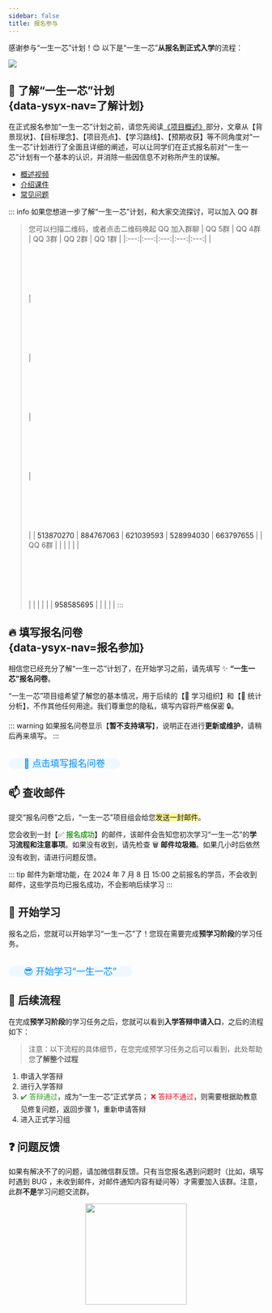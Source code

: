 ```yaml
---
sidebar: false
title: 报名参与
---
```


感谢参与“一生一芯”计划！😊 以下是“一生一芯”**从报名到正式入学**的流程：

![](./images/process.png)

## <span id="understandPlan" style="display: block; padding-top: 70px; margin-top: -70px">:mag_right: 了解“一生一芯”计划</span> {data-ysyx-nav=了解计划}

在正式报名参加“一生一芯”计划之前，请您先阅读[《项目概述》](/project/intro.html)部分，文章从【背景现状】、【目标理念】、【项目亮点】、【学习路线】、【预期收获】等不同角度对“一生一芯”计划进行了全面且详细的阐述，可以让同学们在正式报名前对“一生一芯”计划有一个基本的认识，并消除一些因信息不对称所产生的误解。

- [概述视频](https://www.bilibili.com/video/BV12e4y1Y76i/)
- [介绍课件](https://ysyx.oscc.cc/slides/2205/01.html#/)
- [常见问题](/project/faq.html)

::: info 如果您想进一步了解“一生一芯”计划，和大家交流探讨，可以加入 QQ 群

> 您可以扫描二维码，或者点击二维码唤起 QQ 加入群聊
> | QQ 5群<el-badge value="已满"></el-badge> | QQ 4群<el-badge value="已满"></el-badge> | QQ 3群 <el-badge value="已满"></el-badge> | QQ 2群 <el-badge value="已满"></el-badge> | QQ 1群 <el-badge value="已满"></el-badge> |
> |:---:|:---:|:---:|:---:|:---:|
> | <a qrcode-container :href="qrcodeQQGroup5" target="_blank"><qrcode-vue :value="qrcodeQQGroup5" :render-as="qrcodeRenderAs" :margin="qrcodeMargin" :level="qrcodeLevel" /></a> | <a qrcode-container :href="qrcodeQQGroup4" target="_blank"><qrcode-vue :value="qrcodeQQGroup4" :render-as="qrcodeRenderAs" :margin="qrcodeMargin" :level="qrcodeLevel" /></a> | <a qrcode-container :href="qrcodeQQGroup3" target="_blank"><qrcode-vue :value="qrcodeQQGroup3" :render-as="qrcodeRenderAs" :margin="qrcodeMargin" :level="qrcodeLevel" /></a> | <a qrcode-container :href="qrcodeQQGroup2" target="_blank"><qrcode-vue :value="qrcodeQQGroup2" :render-as="qrcodeRenderAs" :margin="qrcodeMargin" :level="qrcodeLevel" /></a> | <a qrcode-container :href="qrcodeQQGroup1" target="_blank"><qrcode-vue :value="qrcodeQQGroup1" :render-as="qrcodeRenderAs" :margin="qrcodeMargin" :level="qrcodeLevel" /></a> |
> | <a :href="qrcodeQQGroup5" target="_blank">513870270</a> | <a :href="qrcodeQQGroup4" target="_blank">884767063</a> | <a :href="qrcodeQQGroup3" target="_blank">621039593</a> | <a :href="qrcodeQQGroup2" target="_blank">528994030</a> | <a :href="qrcodeQQGroup1" target="_blank">663797655</a> |
> | QQ 6群 | | | | |
> | <a qrcode-container :href="qrcodeQQGroup6" target="_blank"><qrcode-vue :value="qrcodeQQGroup6" :render-as="qrcodeRenderAs" :margin="qrcodeMargin" :level="qrcodeLevel" /></a> | | | | |
> | <a :href="qrcodeQQGroup6" target="_blank">958585695</a> | | | | |
:::


## <span id="entryForm" style="display: block; padding-top: 70px; margin-top: -70px">🔥 填写报名问卷</span> {data-ysyx-nav=报名参加}

相信您已经充分了解“一生一芯”计划了，在开始学习之前，请先填写 ✨ **“一生一芯”报名问卷**。

“一生一芯”项目组希望了解您的基本情况，用于后续的【🎈 学习组织】和【🔎 统计分析】，不作其他任何用途。我们尊重您的隐私，填写内容将严格保密 🔒。



::: warning
如果报名问卷显示【**暂不支持填写**】，说明正在进行**更新或维护**，请稍后再来填写。
:::

<br>

<el-row justify="center">
    <el-button  size="large"
                type="primary"
                class="custom-button"
                @click="jumpToEntryForm">🚀 点击填写报名问卷
    </el-button>
</el-row>

<br>


## 📫 查收邮件

提交“报名问卷”之后，“一生一芯”项目组会给您<span style="background-color: #fff895;">发送一封邮件</span>。

您会收到一封【:white_check_mark: <span style="color: #2ea121;">**报名成功**</span>】的邮件，该邮件会告知您初次学习“一生一芯”的**学习流程和注意事项**。如果没有收到，请先检查 🗑 **邮件垃圾箱**。如果几小时后依然没有收到，请进行问题反馈。

::: tip 邮件为新增功能，在 2024 年 7 月 8 日 15:00 之前报名的学员，不会收到邮件，这些学员均已报名成功，不会影响后续学习
:::

## 🚩 开始学习

报名之后，您就可以开始学习“一生一芯”了！您现在需要完成**预学习阶段**的学习任务。

<br>

<el-row justify="center">
    <el-button size="large"
                type="primary"
                class="custom-button"
                @click="jumpToCourseHome">😎 开始学习“一生一芯”
    </el-button>
</el-row>

<br>

## 🔰 后续流程

在完成**预学习阶段**的学习任务之后，您就可以看到**入学答辩申请入口**，之后的流程如下：

> 注意：以下流程的具体细节，在您完成预学习任务之后可以看到，此处帮助您**了解整个过程**

1. 申请入学答辩
2. 进行入学答辩
3. <span style="color: #2ea121;">:heavy_check_mark: 答辩通过</span>，成为“一生一芯”正式学员；
   <span style="color: #e81224;">:x: 答辩不通过</span>，则需要根据助教意见修复问题，返回步骤 1，重新申请答辩
4. 进入正式学习组

## ❓ 问题反馈
如果有解决不了的问题，请加微信群反馈。只有当您报名遇到问题时（比如，填写时遇到 BUG ，未收到邮件，对邮件通知内容有疑问等）才需要加入该群。注意，此群**不是**学习问题交流群。

<img src="./images/wxproblem.png" width="200px" height="200px" style="display: block; margin-left: auto;
margin-right: auto"/>

<!-- ---------------------------------------------- -->

<ClientOnly><bottom-nav-bar/></ClientOnly>


<!-- ---------------------  phone-bottom-bar  ----------------------- -->
<div class="phone-bottom-bar">
    <a href="https://ysyx.oscc.cc/" class="phone-bottom-button">
        <span class="emoji" style="padding-left: 4px; margin-bottom: -2px">◀</span>
        <span class="text">返回主页</span>
    </a>
    <a href="#understandPlan" class="phone-bottom-button">
        <span class="emoji" style="padding-left: 4px; margin-bottom: -2px">🧐</span>
        <span class="text">了解计划</span>
    </a>
    <a href="#entryForm" class="phone-bottom-button">
        <span class="emoji" style="padding-left: 4px; margin-bottom: -2px">🔥</span>
        <span class="text">报名参加</span>
    </a>
    <a  href="https://ysyx.oscc.cc/docs/2306/preliminary/preliminary.html" target="_blank"
        class="phone-bottom-button">
        <span class="emoji" style="padding-left: 4px; margin-bottom: -2px">🚀</span>
        <span class="text">开始学习</span>
    </a>
</div>

<!-- -------------------------------------------------- -->
<script setup>
    const jumpToEntryForm = () => {
        window.open("https://fa45epzd9c7.feishu.cn/share/base/form/shrcn96EZ1pUYKJXtKdCgDhtsUd", "_blank");
    }

    const jumpToCourseHome = () => {
        window.open("https://ysyx.oscc.cc/docs/2306/preliminary/preliminary.html", "_blank");
    }
</script>

<script>
    import QrcodeVue from "qrcode.vue";

    export default {
        data() {
            return {
                qrcodeRenderAs: "svg",
                qrcodeMargin: 3,
                qrcodeLevel: "L",
                qrcodeQQGroup1: "https://qm.qq.com/q/sNcWv7KEiA",
                qrcodeQQGroup2: "https://qm.qq.com/q/BVzmGhz0v8",
                qrcodeQQGroup3: "https://qm.qq.com/q/ZXRVu5DYGe",
                qrcodeQQGroup4: "https://qm.qq.com/q/rQGNQqLbOg",
                qrcodeQQGroup5: "https://qm.qq.com/q/FaKCzlkLLi",
                qrcodeQQGroup6: "https://qm.qq.com/q/cYoH3sQizu",
                qrcodeSignup: "https://www.wenjuan.com/s/YRBnamK",
                qrCodePreliminary: "https://docs.qq.com/doc/DSU1teVZLR1hDcG9P",
            }
        },
        components: {
            QrcodeVue
        },
    }
</script>

<style lang="scss" scoped>
    [qrcode-container] {
        display: block;
        border-radius: 5px;
        overflow: hidden;
        width: 100px;
        height: 100px;
    }

    .custom-button {
        height: 50px;
        font-size: 18px;
        background-color: #f0f8ff;
        color: #008cff;
        border-radius: 25px;
        padding-left: 30px;
        padding-right: 30px;
        transition: background-color 0.2s, color 0.2s; /* 平滑过渡效果 */
    }

    .custom-button:hover {
        background-color: #4caeff; /* 鼠标悬停时的背景色 */
        color: #f0f8ff; /* 鼠标悬停时的文字颜色 */
    }

        .phone-bottom-button {
        /* background-color: #ff9100;  */
        color: #2b2b2b;
        /* border: 1px groove #616161; */
        border-radius: 8px;
        padding: 10px 12px;
        text-decoration: none; /* 移除下划线 */
        display: flex;
        flex-direction: column; /* 设置子项垂直排列 */
        justify-content: center;
        align-items: center
    }

    .phone-bottom-button:hover {
        /* background-color: #ff8800; 鼠标悬停时的背景色 */
        color: #096dd9; /* 鼠标悬停时的文字颜色 */
        /* border: 1px groove #30c4ff; */
        text-decoration: none;
    }

    .phone-bottom-button .emoji {
        width: 24px; /* 图标大小 */
        height: 24px;
        margin-bottom: 1px; /* 图标和文本之间的间距 */
    }

    .phone-bottom-button .text {
        display: block;
        font-size: 12px; /* 文本大小 */
    }

    @media (min-width: 600px) {
        .phone-bottom-bar {
            display:none;
        }
    }

    @media (max-width: 600px) {
        .phone-bottom-bar {
            display:none;

            /* position: fixed;  */
            /* bottom: 0px;  */
            /* padding: 5px 4px; */
            /* margin: 0px -25px; 父级元素 padding=24px */
            /* display: flex;  */
            /* justify-content: center;  */
            /* align-items: center; */
            /* background-color: #fbfbfb; */
            /* height: 50px; */
            /* width: 100%; */
            /* box-shadow: 0px 0px 2px 0 rgba(0, 0, 0, 0.3);  */

            /* z-index: 1000; */
        }
    }

    td {
        font-weight: bold;
    }
</style>

